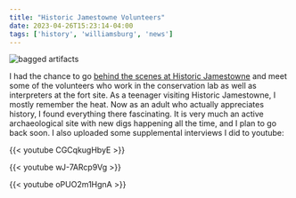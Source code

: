 ```yaml
---
title: "Historic Jamestowne Volunteers"
date: 2023-04-26T15:23:14-04:00
tags: ['history', 'williamsburg', 'news']
---
```


![bagged artifacts](https://www.dailypress.com/resizer/lGT2yn9NaOELyUv_fUWLJnnMKtE=/1024x0/filters:format(jpg):quality(70)/cloudfront-us-east-1.images.arcpublishing.com/tronc/4AZ4NLCH65GLVBQMGTQUNL3TNI.JPG)

I had the chance to go [behind the scenes at Historic Jamestowne](https://www.dailypress.com/resizer/lGT2yn9NaOELyUv_fUWLJnnMKtE=/1024x0/filters:format(jpg):quality(70)/cloudfront-us-east-1.images.arcpublishing.com/tronc/4AZ4NLCH65GLVBQMGTQUNL3TNI.JPG) and meet some of the volunteers who work in the conservation lab as well as interpreters at the fort site. As a teenager visiting Historic Jamestowne, I mostly remember the heat. Now as an adult who actually appreciates history, I found everything there fascinating. It is very much an active archaeological site with new digs happening all the time, and I plan to go back soon. I also uploaded some supplemental interviews I did to youtube:

{{< youtube CGCqkugHbyE >}}
 
{{< youtube wJ-7ARcp9Vg >}}

{{< youtube oPUO2m1HgnA >}}
 
